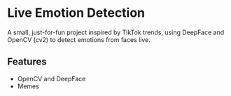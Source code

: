 # Live Emotion Detection

A small, just-for-fun project inspired by TikTok trends, using DeepFace and OpenCV (cv2) to detect emotions from faces live.

## Features
- OpenCV and DeepFace
- Memes